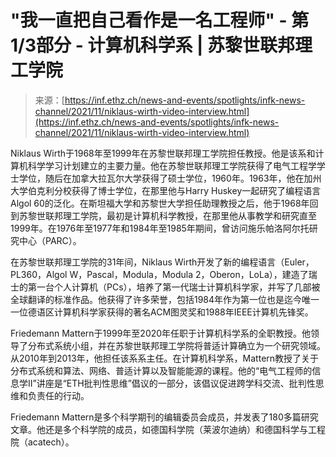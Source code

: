 <!--yml

category: 未分类

日期：2024-05-29 13:23:22

-->

# "我一直把自己看作是一名工程师" - 第1/3部分 - 计算机科学系 | 苏黎世联邦理工学院

> 来源：[https://inf.ethz.ch/news-and-events/spotlights/infk-news-channel/2021/11/niklaus-wirth-video-interview.html](https://inf.ethz.ch/news-and-events/spotlights/infk-news-channel/2021/11/niklaus-wirth-video-interview.html)

Niklaus Wirth于1968年至1999年在苏黎世联邦理工学院担任教授。他是该系和计算机科学学习计划建立的主要力量。他在苏黎世联邦理工学院获得了电气工程学学士学位，随后在加拿大拉瓦尔大学获得了硕士学位，1960年。1963年，他在加州大学伯克利分校获得了博士学位，在那里他与Harry Huskey一起研究了编程语言Algol 60的泛化。在斯坦福大学和苏黎世大学担任助理教授之后，他于1968年回到苏黎世联邦理工学院，最初是计算机科学教授，在那里他从事教学和研究直至1999年。在1976年至1977年和1984年至1985年期间，曾访问施乐帕洛阿尔托研究中心（PARC）。

在苏黎世联邦理工学院的31年间，Niklaus Wirth开发了新的编程语言（Euler，PL360，Algol W，Pascal，Modula，Modula 2，Oberon，LoLa），建造了瑞士的第一台个人计算机（PCs），培养了第一代瑞士计算机科学家，并写了几部被全球翻译的标准作品。他获得了许多荣誉，包括1984年作为第一位也是迄今唯一一位德语区计算机科学家获得的著名ACM图灵奖和1988年IEEE计算机先锋奖。

Friedemann Mattern于1999年至2020年任职于计算机科学系的全职教授。他领导了分布式系统小组，并在苏黎世联邦理工学院将普适计算确立为一个研究领域。从2010年到2013年，他担任该系系主任。在计算机科学系，Mattern教授了关于分布式系统和算法、网络、普适计算以及智能能源的课程。他的“电气工程师的信息学II”讲座是“ETH批判性思维”倡议的一部分，该倡议促进跨学科交流、批判性思维和负责任的行动。

Friedemann Mattern是多个科学期刊的编辑委员会成员，并发表了180多篇研究文章。他还是多个科学院的成员，如德国科学院（莱波尔迪纳）和德国科学与工程院（acatech）。

